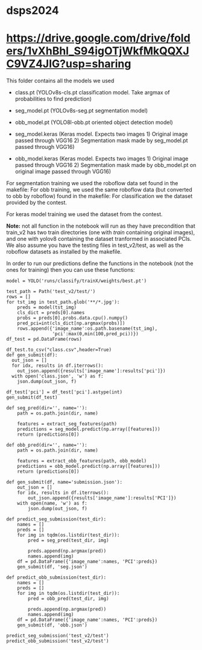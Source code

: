 # dsps2024

# https://drive.google.com/drive/folders/1vXhBhl_S94igOTjWkfMkQQXJC9VZ4JIG?usp=sharing

This folder contains all the models we used

- class.pt (YOLOv8s-cls.pt classification model. Take argmax of probabilities to find prediction)
- seg_model.pt (YOLOv8s-seg.pt segmentation model)
- obb_model.pt (YOLO8l-obb.pt oriented object detection model)

- seg_model.keras (Keras model. Expects two images 1) Original image passed through VGG16 2) Segmentation mask made by seg_model.pt passed through VGG16)
- obb_model.keras (Keras model. Expects two images 1) Original image passed through VGG16 2) Segmentation mask made by obb_model.pt on original image passed through VGG16)

For segmentation training we used the roboflow data set found in the makefile:
For obb training, we used the same roboflow data (but converted to obb by roboflow) found in the makefile:
For classification we the dataset provided by the contest.

For keras model training we used the dataset from the contest.

**Note:** not all function in the notebook will run as they have precondition that train_v2 has two train directories (one with _train_ containing original images), and one with yolov8 containing the dataset tranformed in associated PCIs. We also assume you have the testing files in test_v2/test, as well as the roboflow datasets as installed by the makefile.

In order to run our predictions define the functions in the notebook (not the ones for training) then you can use these functions:

```
model = YOLO('runs/classify/trainX/weights/best.pt')

test_path = Path('test_v2/test/')
rows = []
for tst_img in test_path.glob('**/*.jpg'):
    preds = model(tst_img)
    cls_dict = preds[0].names
    probs = preds[0].probs.data.cpu().numpy()
    pred_pci=int(cls_dict[np.argmax(probs)])
    rows.append({'image_name':os.path.basename(tst_img),
                 'pci':max(0,min(100,pred_pci))})
df_test = pd.DataFrame(rows)

df_test.to_csv("class.csv",header=True)
def gen_submit(df):
  out_json = []
  for idx, results in df.iterrows():
    out_json.append({results['image_name']:results['pci']})
  with open('class.json', 'w') as f:
    json.dump(out_json, f)

df_test['pci'] = df_test['pci'].astype(int)
gen_submit(df_test)

def seg_pred(dir='', name=''):
    path = os.path.join(dir, name)

    features = extract_seg_features(path)
    predictions = seg_model.predict(np.array([features]))
    return (predictions[0])

def obb_pred(dir='', name=''):
    path = os.path.join(dir, name)

    features = extract_obb_features(path, obb_model)
    predictions = obb_model.predict(np.array([features]))
    return (predictions[0])

def gen_submit(df, name='submission.json'):
    out_json = []
    for idx, results in df.iterrows():
        out_json.append({results['image_name']:results['PCI']})
    with open(name, 'w') as f:
        json.dump(out_json, f)

def predict_seg_submission(test_dir):
    names = []
    preds = []
    for img in tqdm(os.listdir(test_dir)):
        pred = seg_pred(test_dir, img)
        
        preds.append(np.argmax(pred))
        names.append(img)
    df = pd.DataFrame({'image_name':names, 'PCI':preds})
    gen_submit(df, 'seg.json')

def predict_obb_submission(test_dir):
    names = []
    preds = []
    for img in tqdm(os.listdir(test_dir)):
        pred = obb_pred(test_dir, img)
        
        preds.append(np.argmax(pred))
        names.append(img)
    df = pd.DataFrame({'image_name':names, 'PCI':preds})
    gen_submit(df, 'obb.json')

predict_seg_submission('test_v2/test')
predict_obb_submission('test_v2/test')
```
